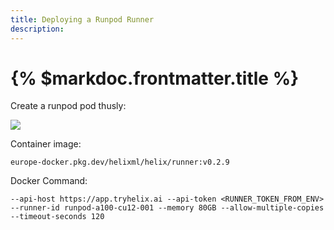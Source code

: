```yaml
---
title: Deploying a Runpod Runner
description:
---
```


# {% $markdoc.frontmatter.title %}

Create a runpod pod thusly:

![](/images/runpod.png)

Container image:
```
europe-docker.pkg.dev/helixml/helix/runner:v0.2.9
```

Docker Command:
```
--api-host https://app.tryhelix.ai --api-token <RUNNER_TOKEN_FROM_ENV> --runner-id runpod-a100-cu12-001 --memory 80GB --allow-multiple-copies --timeout-seconds 120
```